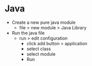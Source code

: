 # Java
- Create a new pure java module
  - file > new module > Java Library
- Run the java file
  - run > edit configuration
    - click add button > application
    - select class
    - select module
    - Run

<!-- starts from here https://www.udemy.com/android-app-development-with-java/learn/lecture/7099298#overview -->

